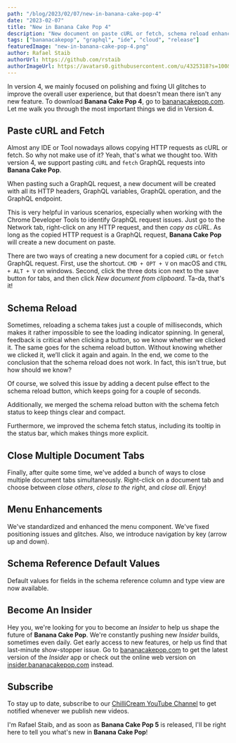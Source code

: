 ```yaml
---
path: "/blog/2023/02/07/new-in-banana-cake-pop-4"
date: "2023-02-07"
title: "New in Banana Cake Pop 4"
description: "New document on paste cURL or fetch, schema reload enhancements, new ways of closing tabs, menu enhancements/standardization, and UI polishing."
tags: ["bananacakepop", "graphql", "ide", "cloud", "release"]
featuredImage: "new-in-banana-cake-pop-4.png"
author: Rafael Staib
authorUrl: https://github.com/rstaib
authorImageUrl: https://avatars0.githubusercontent.com/u/4325318?s=100&v=4
---
```


In version 4, we mainly focused on polishing and fixing UI glitches to improve the overall user experience, but that doesn't mean there isn't any new feature. To download **Banana Cake Pop 4**, go to [bananacakepop.com](https://bananacakepop.com). Let me walk you through the most important things we did in Version 4.

## Paste cURL and Fetch

Almost any IDE or Tool nowadays allows copying HTTP requests as cURL or fetch. So why not make use of it? Yeah, that's what we thought too. With version 4, we support pasting `cURL` and `fetch` GraphQL requests into **Banana Cake Pop**.

When pasting such a GraphQL request, a new document will be created with all its HTTP headers, GraphQL variables, GraphQL operation, and the GraphQL endpoint.

This is very helpful in various scenarios, especially when working with the Chrome Developer Tools to identify GraphQL request issues. Just go to the Network tab, right-click on any HTTP request, and then _copy as cURL_. As long as the copied HTTP request is a GraphQL request, **Banana Cake Pop** will create a new document on paste.

There are two ways of creating a new document for a copied `cURL` or `fetch` GraphQL request. First, use the shortcut. `CMD + OPT + V` on macOS and `CTRL + ALT + V` on windows. Second, click the three dots icon next to the save button for tabs, and then click _New document from clipboard_. Ta-da, that's it!

## Schema Reload

Sometimes, reloading a schema takes just a couple of milliseconds, which makes it rather impossible to see the loading indicator spinning. In general, feedback is critical when clicking a button, so we know whether we clicked it. The same goes for the schema reload button. Without knowing whether we clicked it, we’ll click it again and again. In the end, we come to the conclusion that the schema reload does not work. In fact, this isn't true, but how should we know?

Of course, we solved this issue by adding a decent pulse effect to the schema reload button, which keeps going for a couple of seconds.

Additionally, we merged the schema reload button with the schema fetch status to keep things clear and compact.

Furthermore, we improved the schema fetch status, including its tooltip in the status bar, which makes things more explicit.

## Close Multiple Document Tabs

Finally, after quite some time, we've added a bunch of ways to close multiple document tabs simultaneously. Right-click on a document tab and choose between _close others_, _close to the right_, and _close all_. Enjoy!

## Menu Enhancements

We've standardized and enhanced the menu component. We've fixed positioning issues and glitches. Also, we introduce navigation by key (arrow up and down).

## Schema Reference Default Values

Default values for fields in the schema reference column and type view are now available.

## Become An Insider

Hey you, we're looking for you to become an _Insider_ to help us shape the future of **Banana Cake Pop**. We're constantly pushing new _Insider_ builds, sometimes even daily. Get early access to new features, or help us find that last-minute show-stopper issue. Go to [bananacakepop.com](https://bananacakepop.com) to get the latest version of the _Insider_ app or check out the online web version on [insider.bananacakepop.com](https://insider.bananacakepop.com) instead.

## Subscribe

To stay up to date, subscribe to our [ChilliCream YouTube Channel](https://www.youtube.com/c/ChilliCream) to get notified whenever we publish new videos.

I'm Rafael Staib, and as soon as **Banana Cake Pop 5** is released, I'll be right here to tell you what's new in **Banana Cake Pop**!
